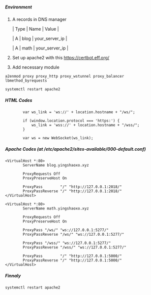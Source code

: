 ##### Environment

1. A records in DNS manager

    | Type | Name | Value |

    | A | blog | your_server_ip |

    | A | math | your_server_ip |

2. Set up apache2 with this https://certbot.eff.org/

3. Add necessary module

```
a2enmod proxy proxy_http proxy_wstunnel proxy_balancer lbmethod_byrequests

systemctl restart apache2
```



##### HTML Codes

```
        var ws_link = 'ws://' + location.hostname + "/ws/";

        if (window.location.protocol === 'https:') {
            ws_link = 'wss://' + location.hostname + "/wss/";
        }

        var ws = new WebSocket(ws_link);
```


##### Apache Codes (at /etc/apache2/sites-available/000-default.conf)

```
<VirtualHost *:80>
        ServerName blog.yingshaoxo.xyz

        ProxyRequests Off
        ProxyPreserveHost On

        ProxyPass        "/" "http://127.0.0.1:2018/"
        ProxyPassReverse "/" "http://127.0.0.1:2018/"
</VirtualHost>

<VirtualHost *:80>
        ServerName math.yingshaoxo.xyz

        ProxyRequests Off
        ProxyPreserveHost On

        ProxyPass "/ws/" "ws://127.0.0.1:5277/"
        ProxyPassReverse "/ws/" "ws://127.0.0.1:5277/"

        ProxyPass "/wss/" "ws://127.0.0.1:5277/"
        ProxyPassReverse "/wss/" "ws://127.0.0.1:5277/"

        ProxyPass        "/" "http://127.0.0.1:5000/"
        ProxyPassReverse "/" "http://127.0.0.1:5000/"
</VirtualHost>
```


##### Finnaly

```
systemctl restart apache2
```
